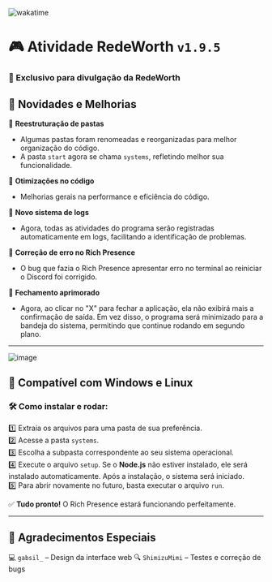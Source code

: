 ![wakatime](https://wakatime.com/badge/github/XPCreate/Rich-Presence-RedeWorth.svg)  

# 🎮 Atividade RedeWorth `v1.9.5`  
### 🚀 Exclusivo para divulgação da RedeWorth  

## 📌 Novidades e Melhorias  

🔹 **Reestruturação de pastas**  
- Algumas pastas foram renomeadas e reorganizadas para melhor organização do código.  
- A pasta `start` agora se chama `systems`, refletindo melhor sua funcionalidade.  

🔹 **Otimizações no código**  
- Melhorias gerais na performance e eficiência do código.  

🔹 **Novo sistema de logs**  
- Agora, todas as atividades do programa serão registradas automaticamente em logs, facilitando a identificação de problemas.  

🔹 **Correção de erro no Rich Presence**  
- O bug que fazia o Rich Presence apresentar erro no terminal ao reiniciar o Discord foi corrigido.  

🔹 **Fechamento aprimorado**  
- Agora, ao clicar no "X" para fechar a aplicação, ela não exibirá mais a confirmação de saída. Em vez disso, o programa será minimizado para a bandeja do sistema, permitindo que continue rodando em segundo plano.  

---

![image](https://i.imgur.com/oN47hBH.png)  

## 🔹 Compatível com Windows e Linux  

### 🛠️ Como instalar e rodar:  
1️⃣ Extraia os arquivos para uma pasta de sua preferência.  
2️⃣ Acesse a pasta `systems`.  
3️⃣ Escolha a subpasta correspondente ao seu sistema operacional.  
4️⃣ Execute o arquivo `setup`. Se o **Node.js** não estiver instalado, ele será instalado automaticamente. Após a instalação, o sistema será iniciado.  
5️⃣ Para abrir novamente no futuro, basta executar o arquivo `run`.  

✅ **Tudo pronto!** O Rich Presence estará funcionando perfeitamente.  

---

## 🎉 Agradecimentos Especiais  
💻 `gabsil_` – Design da interface web
🔍 `ShimizuMimi` – Testes e correção de bugs